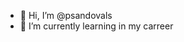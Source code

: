 - 👋 Hi, I’m @psandovals
- 🌱 I’m currently learning in my carreer


<!---
psandovals/psandovals is a ✨ special ✨ repository because its `README.md` (this file) appears on your GitHub profile.
You can click the Preview link to take a look at your changes.
--->

